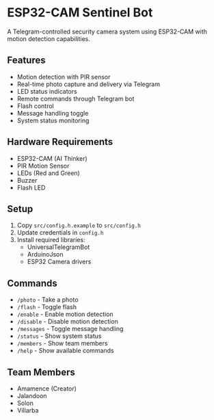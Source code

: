 # ESP32-CAM Sentinel Bot

A Telegram-controlled security camera system using ESP32-CAM with motion detection capabilities.

## Features
- Motion detection with PIR sensor
- Real-time photo capture and delivery via Telegram
- LED status indicators
- Remote commands through Telegram bot
- Flash control
- Message handling toggle
- System status monitoring

## Hardware Requirements
- ESP32-CAM (AI Thinker)
- PIR Motion Sensor
- LEDs (Red and Green)
- Buzzer
- Flash LED

## Setup
1. Copy `src/config.h.example` to `src/config.h`
2. Update credentials in `config.h`
3. Install required libraries:
   - UniversalTelegramBot
   - ArduinoJson
   - ESP32 Camera drivers

## Commands
- `/photo` - Take a photo
- `/flash` - Toggle flash
- `/enable` - Enable motion detection
- `/disable` - Disable motion detection
- `/messages` - Toggle message handling
- `/status` - Show system status
- `/members` - Show team members
- `/help` - Show available commands

## Team Members
- Amamence (Creator)
- Jalandoon
- Solon
- Villarba
